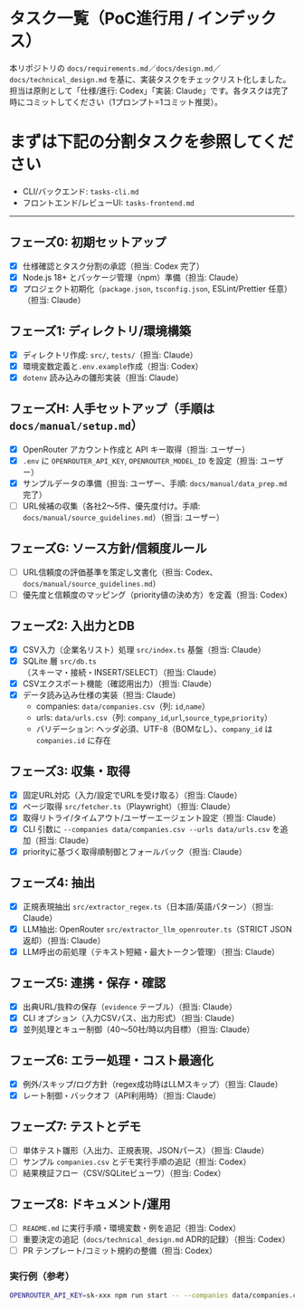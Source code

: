 # タスク一覧（PoC進行用 / インデックス）

本リポジトリの `docs/requirements.md`／`docs/design.md`／`docs/technical_design.md` を基に、実装タスクをチェックリスト化しました。担当は原則として「仕様/進行: Codex」「実装: Claude」です。各タスクは完了時にコミットしてください（1プロンプト=1コミット推奨）。

# まずは下記の分割タスクを参照してください
- CLI/バックエンド: `tasks-cli.md`
- フロントエンド/レビューUI: `tasks-frontend.md`

---

## フェーズ0: 初期セットアップ
- [x] 仕様確認とタスク分割の承認（担当: Codex 完了）
- [x] Node.js 18+ とパッケージ管理（npm）準備（担当: Claude）
- [x] プロジェクト初期化（`package.json`, `tsconfig.json`, ESLint/Prettier 任意）（担当: Claude）

## フェーズ1: ディレクトリ/環境構築
- [x] ディレクトリ作成: `src/`, `tests/`（担当: Claude）
- [x] 環境変数定義と`.env.example`作成（担当: Codex）
- [x] `dotenv` 読み込みの雛形実装（担当: Claude）

## フェーズH: 人手セットアップ（手順は `docs/manual/setup.md`）
- [x] OpenRouter アカウント作成と API キー取得（担当: ユーザー）
- [x] `.env` に `OPENROUTER_API_KEY`, `OPENROUTER_MODEL_ID` を設定（担当: ユーザー）
 - [x] サンプルデータの準備（担当: ユーザー、手順: `docs/manual/data_prep.md` 完了）
 - [ ] URL候補の収集（各社2〜5件、優先度付け。手順: `docs/manual/source_guidelines.md`）（担当: ユーザー）

## フェーズG: ソース方針/信頼度ルール
- [ ] URL信頼度の評価基準を策定し文書化（担当: Codex、`docs/manual/source_guidelines.md`）
- [ ] 優先度と信頼度のマッピング（priority値の決め方）を定義（担当: Codex）

## フェーズ2: 入出力とDB
- [x] CSV入力（企業名リスト）処理 `src/index.ts` 基盤（担当: Claude）
- [x] SQLite 層 `src/db.ts`（スキーマ・接続・INSERT/SELECT）（担当: Claude）
- [x] CSVエクスポート機能（確認用出力）（担当: Claude）
 - [x] データ読み込み仕様の実装（担当: Claude）
   - companies: `data/companies.csv`（列: `id`,`name`）
   - urls: `data/urls.csv`（列: `company_id`,`url`,`source_type`,`priority`）
   - バリデーション: ヘッダ必須、UTF-8（BOMなし）、`company_id` は `companies.id` に存在

## フェーズ3: 収集・取得
- [x] 固定URL対応（入力/設定でURLを受け取る）（担当: Claude）
- [x] ページ取得 `src/fetcher.ts`（Playwright）（担当: Claude）
- [x] 取得リトライ/タイムアウト/ユーザーエージェント設定（担当: Claude）
 - [x] CLI 引数に `--companies data/companies.csv --urls data/urls.csv` を追加（担当: Claude）
 - [x] priorityに基づく取得順制御とフォールバック（担当: Claude）

## フェーズ4: 抽出
- [x] 正規表現抽出 `src/extractor_regex.ts`（日本語/英語パターン）（担当: Claude）
- [x] LLM抽出: OpenRouter `src/extractor_llm_openrouter.ts`（STRICT JSON 返却）（担当: Claude）
- [x] LLM呼出の前処理（テキスト短縮・最大トークン管理）（担当: Claude）

## フェーズ5: 連携・保存・確認
- [x] 出典URL/抜粋の保存（`evidence` テーブル）（担当: Claude）
- [x] CLI オプション（入力CSVパス、出力形式）（担当: Claude）
- [x] 並列処理とキュー制御（40〜50社/時以内目標）（担当: Claude）

## フェーズ6: エラー処理・コスト最適化
- [x] 例外/スキップ/ログ方針（regex成功時はLLMスキップ）（担当: Claude）
- [x] レート制御・バックオフ（API利用時）（担当: Claude）

## フェーズ7: テストとデモ
- [ ] 単体テスト雛形（入出力、正規表現、JSONパース）（担当: Claude）
- [ ] サンプル `companies.csv` とデモ実行手順の追記（担当: Codex）
- [ ] 結果検証フロー（CSV/SQLiteビューワ）（担当: Codex）

## フェーズ8: ドキュメント/運用
- [ ] `README.md` に実行手順・環境変数・例を追記（担当: Codex）
- [ ] 重要決定の追記（`docs/technical_design.md` ADR的記録）（担当: Codex）
- [ ] PR テンプレート/コミット規約の整備（担当: Codex）

### 実行例（参考）
```bash
OPENROUTER_API_KEY=sk-xxx npm run start -- --companies data/companies.csv --urls data/urls.csv
```
